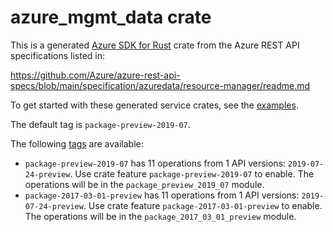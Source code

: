 # azure_mgmt_data crate

This is a generated [Azure SDK for Rust](https://github.com/Azure/azure-sdk-for-rust) crate from the Azure REST API specifications listed in:

https://github.com/Azure/azure-rest-api-specs/blob/main/specification/azuredata/resource-manager/readme.md

To get started with these generated service crates, see the [examples](https://github.com/Azure/azure-sdk-for-rust/blob/main/services/README.md#examples).

The default tag is `package-preview-2019-07`.

The following [tags](https://github.com/Azure/azure-sdk-for-rust/blob/main/services/tags.md) are available:

- `package-preview-2019-07` has 11 operations from 1 API versions: `2019-07-24-preview`. Use crate feature `package-preview-2019-07` to enable. The operations will be in the `package_preview_2019_07` module.
- `package-2017-03-01-preview` has 11 operations from 1 API versions: `2019-07-24-preview`. Use crate feature `package-2017-03-01-preview` to enable. The operations will be in the `package_2017_03_01_preview` module.